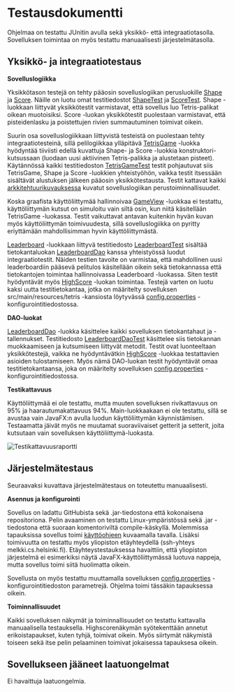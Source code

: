 # Testausdokumentti

Ohjelmaa on testattu JUnitin avulla sekä yksikkö- että integraatiotasolla. Sovelluksen toimintaa on myös testattu manuaalisesti järjestelmätasolla.

## Yksikkö- ja integraatiotestaus

**Sovelluslogiikka**

Yksikkötason testejä on tehty pääosin sovelluslogiikan perusluokille [Shape](https://github.com/Marcestus/ot-harjoitustyo/blob/master/Tetris/src/main/java/tetris/domain/Shape.java) ja [Score](https://github.com/Marcestus/ot-harjoitustyo/blob/master/Tetris/src/main/java/tetris/domain/Score.java). Näille on luotu omat testitiedostot [ShapeTest](https://github.com/Marcestus/ot-harjoitustyo/blob/master/Tetris/src/test/java/tetris/domain/ShapeTest.java) ja [ScoreTest](https://github.com/Marcestus/ot-harjoitustyo/blob/master/Tetris/src/test/java/tetris/domain/ScoreTest.java). Shape -luokkaan liittyvät yksikkötestit varmistavat, että sovellus luo Tetris-palikat oikean muotoisiksi. Score -luokan yksikkötestit puolestaan varmistavat, että pisteidenlasku ja poistettujen rivien summautuminen toimivat oikein.

Suurin osa sovelluslogiikkaan liittyvistä testeistä on puolestaan tehty integraatiotesteinä, sillä pelilogiikkaa ylläpitävä [TetrisGame](https://github.com/Marcestus/ot-harjoitustyo/blob/master/Tetris/src/main/java/tetris/domain/TetrisGame.java) -luokka hyödyntää tiiviisti edellä kuvattuja Shape- ja Score -luokkia konstruktori-kutsussaan (luodaan uusi aktiivinen Tetris-palikka ja alustetaan pisteet). Käytännössä kaikki testitiedoston [TetrisGameTest](https://github.com/Marcestus/ot-harjoitustyo/blob/master/Tetris/src/test/java/tetris/domain/TetrisGameTest.java) testit pohjautuvat siis TetrisGame, Shape ja Score -luokkien yhteistyöhön, vaikka testit itsessään sisältävät alustuksen jälkeen pääosin yksikkötestausta. Testit kattavat kaikki [arkkitehtuurikuvauksessa](https://github.com/Marcestus/ot-harjoitustyo/blob/master/dokumentaatio/arkkitehtuuri.md#sovelluslogiikka) kuvatut sovelluslogiikan perustoiminnallisuudet.

Koska graafista käyttöliittymää hallinnoivaa [GameView](https://github.com/Marcestus/ot-harjoitustyo/blob/master/Tetris/src/main/java/tetris/ui/GameView.java) -luokkaa ei testattu, käyttöliittymän kutsut on simuloitu vain siltä osin, kun niitä käsitellään TetrisGame -luokassa. Testit vaikuttavat antavan kuitenkin hyvän kuvan myös käyttöliittymän toimivuudesta, sillä sovelluslogiikka on pyritty eriyttämään mahdollisimman hyvin käyttöliittymästä.

[Leaderboard](https://github.com/Marcestus/ot-harjoitustyo/blob/master/Tetris/src/main/java/tetris/domain/Leaderboard.java) -luokkaan liittyvä testitiedosto [LeaderboardTest](https://github.com/Marcestus/ot-harjoitustyo/blob/master/Tetris/src/test/java/tetris/domain/LeaderboardTest.java) sisältää tietokantaluokan [LeaderboardDao](https://github.com/Marcestus/ot-harjoitustyo/blob/master/Tetris/src/main/java/tetris/dao/LeaderboardDao.java) kanssa yhteistyössä luodut integraatiotestit. Näiden testien tavoite on varmistaa, että mahdollinen uusi leaderboardiin pääsevä pelitulos käsitellään oikein sekä tietokannassa että tietokantojen toimintaa hallinnoivassa Leaderboard -luokassa. Siten testit hyödyntävät myös [HighScore](https://github.com/Marcestus/ot-harjoitustyo/blob/master/Tetris/src/main/java/tetris/domain/HighScore.java) -luokan toimintaa. Testejä varten on luotu kaksi uutta testitietokantaa, jotka on määritelty sovelluksen src/main/resources/tetris -kansiosta löytyvässä [config.properties](https://github.com/Marcestus/ot-harjoitustyo/blob/master/Tetris/src/main/resources/tetris/config.properties) -konfigurointitiedostossa.

**DAO-luokat**

[LeaderboardDao](https://github.com/Marcestus/ot-harjoitustyo/blob/master/Tetris/src/main/java/tetris/dao/LeaderboardDao.java) -luokka käsittelee kaikki sovelluksen tietokantahaut ja -tallennukset. Testitiedosto [LeaderboardDaoTest](https://github.com/Marcestus/ot-harjoitustyo/blob/master/Tetris/src/test/java/tetris/dao/LeaderboardDaoTest.java) käsittelee siis tietokannan muokkaamiseen ja kutsumiseen liittyvät metodit. Testit ovat luonteeltaan yksikkötestejä, vaikka ne hyödyntävätkin [HighScore](https://github.com/Marcestus/ot-harjoitustyo/blob/master/Tetris/src/main/java/tetris/domain/HighScore.java) -luokkaa testattavien asioiden tulostamiseen. Myös nämä DAO-luokan testit hyödyntävät omaa testitietokantaansa, joka on määritelty sovelluksen [config.properties](https://github.com/Marcestus/ot-harjoitustyo/blob/master/Tetris/src/main/resources/tetris/config.properties) -konfigurointitiedostossa.

**Testikattavuus**

Käyttöliittymää ei ole testattu, mutta muuten sovelluksen rivikattavuus on 95% ja haarautumakattavuus 94%. Main-luokkaakaan ei ole testattu, sillä se avustaa vain JavaFX:n avulla luodun käyttöliittymän käynnistämisen. Testaamatta jäivät myös ne muutamat suoraviivaiset getterit ja setterit, joita kutsutaan vain sovelluksen käyttöliittymä-luokasta.

![Testikattavuusraportti](https://github.com/Marcestus/ot-harjoitustyo/blob/master/dokumentaatio/kuvat/testiKattavuus.png)

## Järjestelmätestaus

Seuraavaksi kuvattava järjestelmätestaus on toteutettu manuaalisesti.

**Asennus ja konfigurointi**

Sovellus on ladattu GitHubista sekä .jar-tiedostona että kokonaisena repositoriona. Pelin avaaminen on testattu Linux-ympäristössä sekä .jar -tiedostona että suoraan komentoriviltä compile-käskyllä. Molemmissa tapauksissa sovellus toimi [käyttöohjeen](https://github.com/Marcestus/ot-harjoitustyo/blob/master/dokumentaatio/kayttoohje.md) kuvaamalla tavalla. Lisäksi toimivuutta on testattu myös yliopiston etäyhteydellä (ssh-yhteys melkki.cs.helsinki.fi). Etäyhteystestauksessa havaittiin, että yliopiston järjestelmä ei esimerkiksi näytä JavaFX-käyttöliittymässä luotuva nappeja, mutta sovellus toimi siitä huolimatta oikein.

Sovellusta on myös testattu muuttamalla sovelluksen [config.properties](https://github.com/Marcestus/ot-harjoitustyo/blob/master/Tetris/src/main/resources/tetris/config.properties) -konfigurointitiedoston parametrejä. Ohjelma toimi tässäkin tapauksessa oikein.

**Toiminnallisuudet**

Kaikki sovelluksen näkymät ja toiminnallisuudet on testattu kattavalla manuaalisella testauksella. Highscorenäkymän syötekenttään annetut erikoistapaukset, kuten tyhjä, toimivat oikein. Myös siirtymät näkymistä toiseen sekä itse pelin pelaaminen toimivat jokaisessa tapauksesa oikein.

## Sovellukseen jääneet laatuongelmat

Ei havaittuja laatuongelmia.

